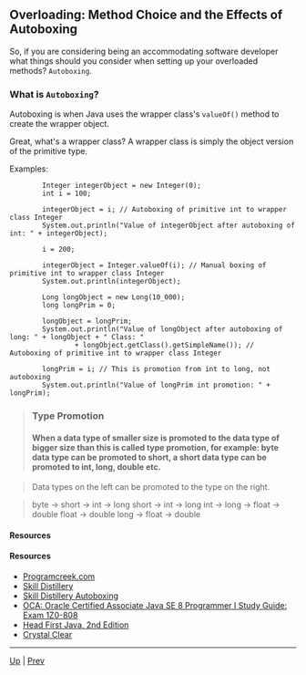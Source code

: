 ## Overloading: Method Choice and the Effects of Autoboxing
 
So, if you are considering being an accommodating software developer what things should you consider when setting up your overloaded methods? `Autoboxing`.
 
### What is `Autoboxing`?

Autoboxing is when Java uses the wrapper class's `valueOf()` method to create the wrapper object.

Great, what's a wrapper class?  A wrapper class is simply the object version of the primitive type.

Examples:

```
		Integer integerObject = new Integer(0);
		int i = 100;

		integerObject = i; // Autoboxing of primitive int to wrapper class Integer
		System.out.println("Value of integerObject after autoboxing of int: " + integerObject);

		i = 200;

		integerObject = Integer.valueOf(i); // Manual boxing of primitive int to wrapper class Integer
		System.out.println(integerObject);

		Long longObject = new Long(10_000);
		long longPrim = 0;

		longObject = longPrim;
		System.out.println("Value of longObject after autoboxing of long: " + longObject + " Class: "
				+ longObject.getClass().getSimpleName()); // Autoboxing of primitive int to wrapper class Integer

		longPrim = i; // This is promotion from int to long, not autoboxing
		System.out.println("Value of longPrim int promotion: " + longPrim);
```

>### Type Promotion
>#### When a data type of smaller size is promoted to the data type of bigger size than this is called type promotion, for example: byte data type can be promoted to short, a short data type can be promoted to int, long, double etc.

>Data types on the left can be promoted to the type on the right.

>byte → short → int → long
>short → int → long
>int → long → float → double
>float → double
>long → float → double



#### Resources
#### Resources
* [Programcreek.com](https://www.programcreek.com/2009/02/overriding-and-overloading-in-java-with-examples/)
* [Skill Distillery](https://github.com/SkillDistillery/SD20/blob/07b4bda901353004c384bd88cf5c5837240d9962/jfop/Methods/parameters2.md)
* [Skill Distillery Autoboxing](https://github.com/SkillDistillery/SD20/blob/7d7ad4f8492a7f11c41cdffac77b6d5791927be2/java1/WrapperClasses/autoboxing.md)
* [OCA: Oracle Certified Associate Java SE 8 Programmer I Study Guide: Exam 1Z0-808](https://www.oreilly.com/library/view/oca-oracle-certified/9781118957424/)
* [Head First Java, 2nd Edition](https://www.oreilly.com/library/view/head-first-java/0596009208/)
* [Crystal Clear](https://www.youtube.com/watch?v=KmKOVdAGtzM)

<hr>

[Up](../master/README.md) | [Prev](https://github.com/robrides/methodoverloading/blob/master/overloadingRules.md) 